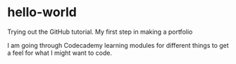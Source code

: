 # hello-world
Trying out the GitHub tutorial. My first step in making a portfolio

I am going through Codecademy learning modules for different things to get a feel for what I might want to code. 
